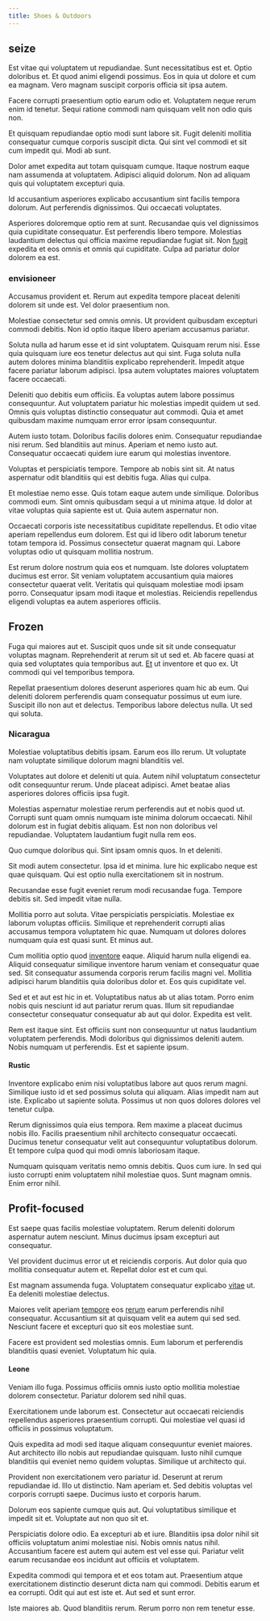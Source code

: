 ```yaml
---
title: Shoes & Outdoors
---
```


## seize

Est vitae qui voluptatem ut repudiandae. Sunt necessitatibus est et. Optio doloribus et. Et quod animi eligendi possimus. Eos in quia ut dolore et cum ea magnam. Vero magnam suscipit corporis officia sit ipsa autem.

Facere corrupti praesentium optio earum odio et. Voluptatem neque rerum enim id tenetur. Sequi ratione commodi nam quisquam velit non odio quis non.

Et quisquam repudiandae optio modi sunt labore sit. Fugit deleniti mollitia consequatur cumque corporis suscipit dicta. Qui sint vel commodi et sit cum impedit qui. Modi ab sunt.

Dolor amet expedita aut totam quisquam cumque. Itaque nostrum eaque nam assumenda at voluptatem. Adipisci aliquid dolorum. Non ad aliquam quis qui voluptatem excepturi quia.

Id accusantium asperiores explicabo accusantium sint facilis tempora dolorum. Aut perferendis dignissimos. Qui occaecati voluptates.

Asperiores doloremque optio rem at sunt. Recusandae quis vel dignissimos quia cupiditate consequatur. Est perferendis libero tempore. Molestias laudantium delectus qui officia maxime repudiandae fugiat sit. Non [fugit](/facere/adipisci/molestiae/auto_loan_account_lead.md) expedita et eos omnis et omnis qui cupiditate. Culpa ad pariatur dolor dolorem ea est.

### envisioneer

Accusamus provident et. Rerum aut expedita tempore placeat deleniti dolorem sit unde est. Vel dolor praesentium non.

Molestiae consectetur sed omnis omnis. Ut provident quibusdam excepturi commodi debitis. Non id optio itaque libero aperiam accusamus pariatur.

Soluta nulla ad harum esse et id sint voluptatem. Quisquam rerum nisi. Esse quia quisquam iure eos tenetur delectus aut qui sint. Fuga soluta nulla autem dolores minima blanditiis explicabo reprehenderit. Impedit atque facere pariatur laborum adipisci. Ipsa autem voluptates maiores voluptatem facere occaecati.

Deleniti quo debitis eum officiis. Ea voluptas autem labore possimus consequuntur. Aut voluptatem pariatur hic molestias impedit quidem ut sed. Omnis quis voluptas distinctio consequatur aut commodi. Quia et amet quibusdam maxime numquam error error ipsam consequuntur.

Autem iusto totam. Doloribus facilis dolores enim. Consequatur repudiandae nisi rerum. Sed blanditiis aut minus. Aperiam et nemo iusto aut. Consequatur occaecati quidem iure earum qui molestias inventore.

Voluptas et perspiciatis tempore. Tempore ab nobis sint sit. At natus aspernatur odit blanditiis qui est debitis fuga. Alias qui culpa.

Et molestiae nemo esse. Quis totam eaque autem unde similique. Doloribus commodi eum. Sint omnis quibusdam sequi a ut minima atque. Id dolor at vitae voluptas quia sapiente est ut. Quia autem aspernatur non.

Occaecati corporis iste necessitatibus cupiditate repellendus. Et odio vitae aperiam repellendus eum dolorem. Est qui id libero odit laborum tenetur totam tempora id. Possimus consectetur quaerat magnam qui. Labore voluptas odio ut quisquam mollitia nostrum.

Est rerum dolore nostrum quia eos et numquam. Iste dolores voluptatem ducimus est error. Sit veniam voluptatem accusantium quia maiores consectetur quaerat velit. Veritatis qui quisquam molestiae modi ipsam porro. Consequatur ipsam modi itaque et molestias. Reiciendis repellendus eligendi voluptas ea autem asperiores officiis.

## Frozen

Fuga qui maiores aut et. Suscipit quos unde sit sit unde consequatur voluptas magnam. Reprehenderit at rerum sit ut sed et. Ab facere quasi at quia sed voluptates quia temporibus aut. [Et](/dolore/odio/dignissimos/quo/national_array.md) ut inventore et quo ex. Ut commodi qui vel temporibus tempora.

Repellat praesentium dolores deserunt asperiores quam hic ab eum. Qui deleniti dolorem perferendis quam consequatur possimus ut eum iure. Suscipit illo non aut et delectus. Temporibus labore delectus nulla. Ut sed qui soluta.

### Nicaragua

Molestiae voluptatibus debitis ipsam. Earum eos illo rerum. Ut voluptate nam voluptate similique dolorum magni blanditiis vel.

Voluptates aut dolore et deleniti ut quia. Autem nihil voluptatum consectetur odit consequuntur rerum. Unde placeat adipisci. Amet beatae alias asperiores dolores officiis ipsa fugit.

Molestias aspernatur molestiae rerum perferendis aut et nobis quod ut. Corrupti sunt quam omnis numquam iste minima dolorum occaecati. Nihil dolorum est in fugiat debitis aliquam. Est non non doloribus vel repudiandae. Voluptatem laudantium fugit nulla rem eos.

Quo cumque doloribus qui. Sint ipsam omnis quos. In et deleniti.

Sit modi autem consectetur. Ipsa id et minima. Iure hic explicabo neque est quae quisquam. Qui est optio nulla exercitationem sit in nostrum.

Recusandae esse fugit eveniet rerum modi recusandae fuga. Tempore debitis sit. Sed impedit vitae nulla.

Mollitia porro aut soluta. Vitae perspiciatis perspiciatis. Molestiae ex laborum voluptas officiis. Similique et reprehenderit corrupti alias accusamus tempora voluptatem hic quae. Numquam ut dolores dolores numquam quia est quasi sunt. Et minus aut.

Cum mollitia optio quod [inventore](/facere/temporibus/adipisci/molestias/ftp.md) eaque. Aliquid harum nulla eligendi ea. Aliquid consequatur similique inventore harum veniam et consequatur quae sed. Sit consequatur assumenda corporis rerum facilis magni vel. Mollitia adipisci harum blanditiis quia doloribus dolor et. Eos quis cupiditate vel.

Sed et et aut est hic in et. Voluptatibus natus ab ut alias totam. Porro enim nobis quis nesciunt id aut pariatur rerum quas. Illum sit repudiandae consectetur consequatur consequatur ab aut qui dolor. Expedita est velit.

Rem est itaque sint. Est officiis sunt non consequuntur ut natus laudantium voluptatem perferendis. Modi doloribus qui dignissimos deleniti autem. Nobis numquam ut perferendis. Est et sapiente ipsum.

#### Rustic

Inventore explicabo enim nisi voluptatibus labore aut quos rerum magni. Similique iusto id et sed possimus soluta qui aliquam. Alias impedit nam aut iste. Explicabo ut sapiente soluta. Possimus ut non quos dolores dolores vel tenetur culpa.

Rerum dignissimos quia eius tempora. Rem maxime a placeat ducimus nobis illo. Facilis praesentium nihil architecto consequatur occaecati. Ducimus tenetur consequatur velit aut consequuntur voluptatibus dolorum. Et tempore culpa quod qui modi omnis laboriosam itaque.

Numquam quisquam veritatis nemo omnis debitis. Quos cum iure. In sed qui iusto corrupti enim voluptatem nihil molestiae quos. Sunt magnam omnis. Enim error nihil.

## Profit-focused

Est saepe quas facilis molestiae voluptatem. Rerum deleniti dolorum aspernatur autem nesciunt. Minus ducimus ipsam excepturi aut consequatur.

Vel provident ducimus error ut et reiciendis corporis. Aut dolor quia quo mollitia consequatur autem et. Repellat dolor est et cum qui.

Est magnam assumenda fuga. Voluptatem consequatur explicabo [vitae](/dolore/odio/neque/repellat/rubber_savings_account.md) ut. Ea deleniti molestiae delectus.

Maiores velit aperiam [tempore](/eos/est/autem/baby__tools_&_kids_silver_drive.md) eos [rerum](/facere/temporibus/possimus/navigating_harness.md) earum perferendis nihil consequatur. Accusantium sit at quisquam velit ea autem qui sed sed. Nesciunt facere et excepturi quo sit eos molestiae sunt.

Facere est provident sed molestias omnis. Eum laborum et perferendis blanditiis quasi eveniet. Voluptatum hic quia.

#### Leone

Veniam illo fuga. Possimus officiis omnis iusto optio mollitia molestiae dolorem consectetur. Pariatur dolorem sed nihil quas.

Exercitationem unde laborum est. Consectetur aut occaecati reiciendis repellendus asperiores praesentium corrupti. Qui molestiae vel quasi id officiis in possimus voluptatum.

Quis expedita ad modi sed itaque aliquam consequuntur eveniet maiores. Aut architecto illo nobis aut repudiandae quisquam. Iusto nihil cumque blanditiis qui eveniet nemo quidem voluptas. Similique ut architecto qui.

Provident non exercitationem vero pariatur id. Deserunt at rerum repudiandae id. Illo ut distinctio. Nam aperiam et. Sed debitis voluptas vel corporis corrupti saepe. Ducimus iusto et corporis harum.

Dolorum eos sapiente cumque quis aut. Qui voluptatibus similique et impedit sit et. Voluptate aut non quo sit et.

Perspiciatis dolore odio. Ea excepturi ab et iure. Blanditiis ipsa dolor nihil sit officiis voluptatum animi molestiae nisi. Nobis omnis natus nihil. Accusantium facere est autem qui autem est vel esse qui. Pariatur velit earum recusandae eos incidunt aut officiis et voluptatem.

Expedita commodi qui tempora et et eos totam aut. Praesentium atque exercitationem distinctio deserunt dicta nam qui commodi. Debitis earum et ea corrupti. Odit qui aut est iste et. Aut sed et sunt error.

Iste maiores ab. Quod blanditiis rerum. Rerum porro non rem tenetur esse.
